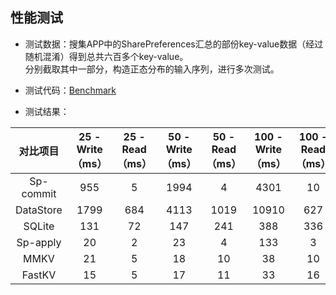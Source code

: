 ## 性能测试
- 测试数据：搜集APP中的SharePreferences汇总的部份key-value数据（经过随机混淆）得到总共六百多个key-value。<br>
  分别截取其中一部分，构造正态分布的输入序列，进行多次测试。
- 测试代码：[Benchmark](https://github.com/BillyWei01/FastKV/blob/main/app/src/main/java/io/fastkv/fastkvdemo/Benchmark.kt)

- 测试结果：

|对比项目|25 - Write（ms）|25 - Read（ms）|50 - Write（ms）|50 - Read（ms）|100 - Write（ms）|100 - Read（ms）|200 - Write（ms）|200 - Read（ms）|400 - Write（ms）|400 - Read（ms）|600 - Write（ms）|600 - Read（ms）|
|:--:|:--:|:--:|:--:|:--:|:--:|:--:|:--:|:--:|:--:|:--:|:--:|:--:|
|Sp-commit|955|5|1994|4|4301|10|8772|3|22922|1|33072|6|
|DataStore|1799|684|4113|1019|10910|627|30840|934|59710|3716|120811|2614|
|SQLite|131|72|147|241|388|336|753|592|1262|615|3146|1036|
|Sp-apply|20|2|23|4|133|3|294|3|739|1|874|6|
|MMKV|21|5|18|10|38|10|77|22|40|6|63|7|
|FastKV|15|5|17|11|33|16|40|23|48|18|112|60|


